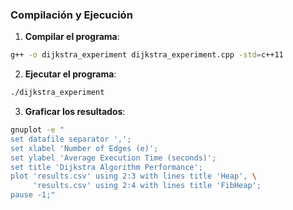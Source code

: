 ### Compilación y Ejecución

1. **Compilar el programa**:
```bash
g++ -o dijkstra_experiment dijkstra_experiment.cpp -std=c++11
```

2. **Ejecutar el programa**:
```bash
./dijkstra_experiment
```

3. **Graficar los resultados**:
```bash
gnuplot -e "
set datafile separator ',';
set xlabel 'Number of Edges (e)';
set ylabel 'Average Execution Time (seconds)';
set title 'Dijkstra Algorithm Performance';
plot 'results.csv' using 2:3 with lines title 'Heap', \
     'results.csv' using 2:4 with lines title 'FibHeap';
pause -1;"
```

